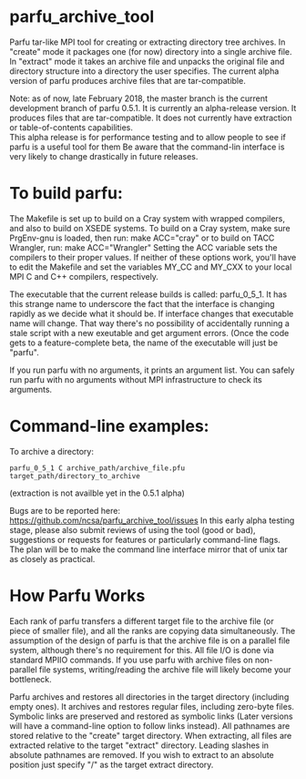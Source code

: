 # parfu\_archive\_tool
Parfu tar-like MPI tool for creating or extracting directory tree archives.  In "create" mode it packages one (for now) directory into a single archive file.  In "extract" mode it takes an archive file and unpacks the original file and directory structure into a directory the user specifies.  The current alpha version of parfu produces archive files that are tar-compatible.  

Note: as of now, late February 2018, the master branch is the current development branch of parfu 0.5.1.  It is currently an alpha-release version.  It produces files that are tar-compatible.  It does not currently have extraction or table-of-contents capabilities.  
This alpha release is for performance testing and to allow people to see if parfu is a useful tool for them
Be aware that the command-lin interface is very likely to change drastically in future releases.  

# To build parfu:
  The Makefile is set up to build on a Cray system with wrapped compilers, and also to build on XSEDE systems.  To build on a Cray system, make sure PrgEnv-gnu is loaded, then run: 
  make ACC="cray"
  or to build on TACC Wrangler, run: 
  make ACC="Wrangler"
  Setting the ACC variable sets the compilers to their proper values.  If neither of these options work, you'll have to edit the Makefile and set the variables MY_CC and MY_CXX to your local MPI C and C++ compilers, respectively.  

The executable that the current release builds is called: parfu\_0\_5\_1.  It has this strange name to underscore the fact that the interface is changing rapidly as we decide what it should be.  If interface changes that executable name will change.  That way there's no possibility of accidentally running a stale script with a new exeutable and get argument errors.  (Once the code gets to a feature-complete beta, the name of the executable will just be "parfu".  

If you run parfu with no arguments, it prints an argument list.  You can safely run parfu with no arguments without MPI infrastructure to check its arguments. 

# Command-line examples: 
  To archive a directory:
  
    parfu_0_5_1 C archive_path/archive_file.pfu target_path/directory_to_archive 
    
  (extraction is not availble yet in the 0.5.1 alpha)
    
Bugs are to be reported here: 
https://github.com/ncsa/parfu_archive_tool/issues
In this early alpha testing stage, please also submit reviews of using the tool (good or bad), suggestions or requests for features or particularly command-line flags.  The plan will be to make the command line interface mirror that of unix tar as closely as practical.  

# How Parfu Works

Each rank of parfu transfers a different target file to the archive file (or piece of smaller file), and all the ranks are copying data simultaneously.  The assumption of the design of parfu is that the archive file is on a parallel file system, although there's no requirement for this. All file I/O is done via standard MPIIO commands.  If you use parfu with archive files on non-parallel file systems, writing/reading the archive file will likely become your bottleneck.

Parfu archives and restores all directories in the target directory (including empty ones).  It archives and restores regular files, including zero-byte files.  Symbolic links are preserved and restored as symbolic links (Later versions will have a command-line option to follow links instead).  All pathnames are stored relative to the "create" target directory.  When extracting, all files are extracted relative to the target "extract" directory.  Leading slashes in absolute pathnames are removed.  If you wish to extract to an absolute position just specify "/" as the target extract directory.
